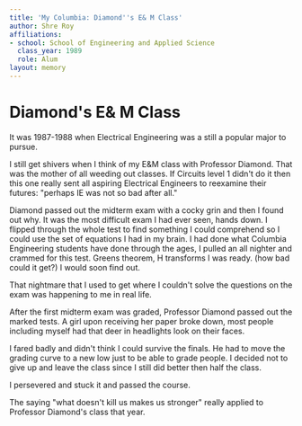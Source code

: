 ```yaml
---
title: 'My Columbia: Diamond''s E& M Class'
author: Shre Roy
affiliations:
- school: School of Engineering and Applied Science
  class_year: 1989
  role: Alum
layout: memory
---
```


# Diamond's E& M Class

It was 1987-1988 when Electrical Engineering was a still a popular major to pursue.

I still get shivers when I think of my E&M class with Professor Diamond.  That was the mother of all weeding out classes. If Circuits level 1 didn't do it then this one really sent all aspiring Electrical Engineers to reexamine their futures: "perhaps IE was not so bad after all."

Diamond passed out the midterm exam with a cocky grin and then I found out why. It was the most difficult exam I had ever seen, hands down. I flipped through the whole test to find something I could comprehend so I could use the set of equations I had in my brain.  I had done what Columbia Engineering students have done through the ages, I pulled an all nighter and crammed for this test.  Greens theorem, H transforms I was ready. (how bad could it get?) I would soon find out.

That nightmare that I used to get where I couldn't solve the questions on the exam was happening to me in real life.

After the first midterm exam was graded, Professor Diamond passed out the marked tests. A girl upon receiving her paper broke down, most people including myself had that deer in headlights look on their faces.

I fared badly and didn't think I could survive the finals. He had to move the grading curve to a new low just to be able to grade people. I decided not to give up and leave the class since I still did better then half the class.

I persevered and stuck it and passed the course.

The saying "what doesn't kill us makes us stronger" really applied to Professor Diamond's class that year.
